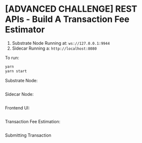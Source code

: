 # [ADVANCED CHALLENGE] REST APIs - Build A Transaction Fee Estimator

1. Substrate Node Running at: `ws://127.0.0.1:9944`
2. Sidecar Running a: `http://localhost:8080`

To run:

```bash
yarn
yarn start
```

Substrate Node:

![]()

Sidecar Node:

![]()

Frontend UI:

![]()

Transaction Fee Estimation:

![]()

Submitting Transaction

![]()
